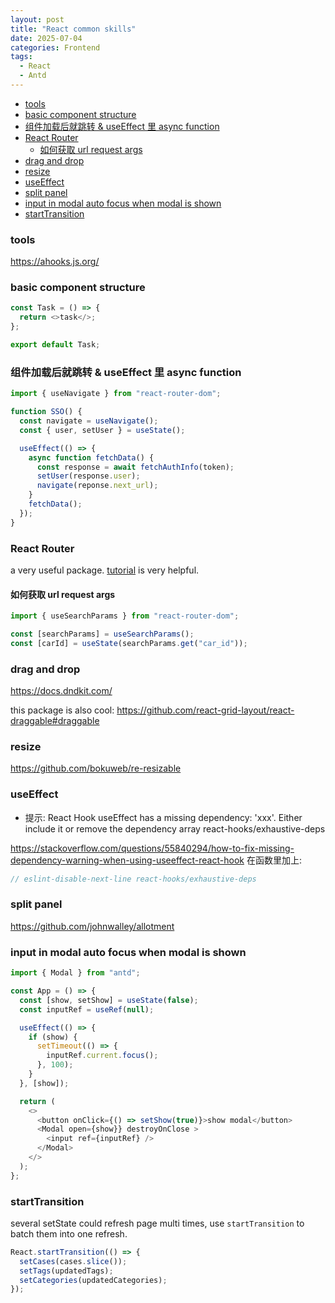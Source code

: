 ```yaml
---
layout: post
title: "React common skills"
date: 2025-07-04
categories: Frontend
tags:
  - React
  - Antd
---
```


- [tools](#tools)
- [basic component structure](#basic-component-structure)
- [组件加载后就跳转 \& useEffect 里 async function](#组件加载后就跳转--useeffect-里-async-function)
- [React Router](#react-router)
  - [如何获取 url request args](#如何获取-url-request-args)
- [drag and drop](#drag-and-drop)
- [resize](#resize)
- [useEffect](#useeffect)
- [split panel](#split-panel)
- [input in modal auto focus when modal is shown](#input-in-modal-auto-focus-when-modal-is-shown)
- [startTransition](#starttransition)

### tools

<https://ahooks.js.org/>

### basic component structure

```js
const Task = () => {
  return <>task</>;
};

export default Task;
```

### 组件加载后就跳转 & useEffect 里 async function

```js
import { useNavigate } from "react-router-dom";

function SSO() {
  const navigate = useNavigate();
  const { user, setUser } = useState();

  useEffect(() => {
    async function fetchData() {
      const response = await fetchAuthInfo(token);
      setUser(response.user);
      navigate(reponse.next_url);
    }
    fetchData();
  });
}
```

### React Router

a very useful package. [tutorial](https://reactrouter.com/en/main/start/tutorial) is very helpful.

#### 如何获取 url request args

```js
import { useSearchParams } from "react-router-dom";

const [searchParams] = useSearchParams();
const [carId] = useState(searchParams.get("car_id"));
```

### drag and drop

<https://docs.dndkit.com/>

this package is also cool: <https://github.com/react-grid-layout/react-draggable#draggable>

### resize

<https://github.com/bokuweb/re-resizable>

### useEffect

- 提示: React Hook useEffect has a missing dependency: 'xxx'. Either include it or remove the dependency array react-hooks/exhaustive-deps

<https://stackoverflow.com/questions/55840294/how-to-fix-missing-dependency-warning-when-using-useeffect-react-hook>
在函数里加上:

```js
// eslint-disable-next-line react-hooks/exhaustive-deps
```

### split panel

<https://github.com/johnwalley/allotment>

### input in modal auto focus when modal is shown

```js
import { Modal } from "antd";

const App = () => {
  const [show, setShow] = useState(false);
  const inputRef = useRef(null);

  useEffect(() => {
    if (show) {
      setTimeout(() => {
        inputRef.current.focus();
      }, 100);
    }
  }, [show]);

  return (
    <>
      <button onClick={() => setShow(true)}>show modal</button>
      <Modal open={show}} destroyOnClose >
        <input ref={inputRef} />
      </Modal>
    </>
  );
};
```

### startTransition

several setState could refresh page multi times, use `startTransition` to batch them into one refresh.

```js
React.startTransition(() => {
  setCases(cases.slice());
  setTags(updatedTags);
  setCategories(updatedCategories);
});
```